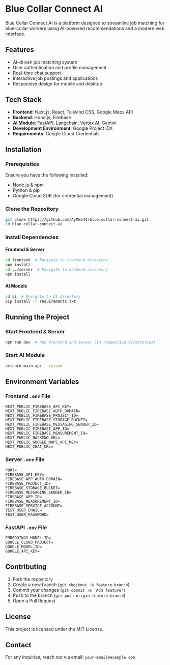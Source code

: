 # Blue Collar Connect AI

Blue Collar Connect AI is a platform designed to streamline job matching for blue-collar workers using AI-powered recommendations and a modern web interface.

## Features
- AI-driven job matching system
- User authentication and profile management
- Real-time chat support
- Interactive job postings and applications
- Responsive design for mobile and desktop

## Tech Stack
- **Frontend**: Next.js, React, Tailwind CSS, Google Maps API
- **Backend**: Hono.js, Firebase
- **AI Module**: FastAPI, Langchain, Vertex AI, Gemini
- **Development Environment**: Google Project IDX
- **Requirements**: Google Cloud Credentials

## Installation

### Prerequisites
Ensure you have the following installed:
- Node.js & npm
- Python & pip
- Google Cloud SDK (for credential management)

### Clone the Repository
```sh
git clone https://github.com/AyMk544/blue-collar-connect-ai.git
cd blue-collar-connect-ai
```

### Install Dependencies
#### Frontend & Server
```sh
cd frontend  # Navigate to frontend directory
npm install
cd ../server  # Navigate to backend directory
npm install
```

#### AI Module
```sh
cd ai  # Navigate to AI directory
pip install -r requirements.txt
```

## Running the Project

### Start Frontend & Server
```sh
npm run dev  # Run frontend and server (in respective directories)
```

### Start AI Module
```sh
uvicorn main:api --reload
```

## Environment Variables
### Frontend `.env` File
```env
NEXT_PUBLIC_FIREBASE_API_KEY=
NEXT_PUBLIC_FIREBASE_AUTH_DOMAIN=
NEXT_PUBLIC_FIREBASE_PROJECT_ID=
NEXT_PUBLIC_FIREBASE_STORAGE_BUCKET=
NEXT_PUBLIC_FIREBASE_MESSAGING_SENDER_ID=
NEXT_PUBLIC_FIREBASE_APP_ID=
NEXT_PUBLIC_FIREBASE_MEASUREMENT_ID=
NEXT_PUBLIC_BACKEND_URL=
NEXT_PUBLIC_GOOGLE_MAPS_API_KEY=
NEXT_PUBLIC_CHAT_URL=
```

### Server `.env` File
```env
PORT=
FIREBASE_API_KEY=
FIREBASE_APP_AUTH_DOMAIN=
FIREBASE_PROJECT_ID=
FIREBASE_STORAGE_BUCKET=
FIREBASE_MESSAGING_SENDER_ID=
FIREBASE_APP_ID=
FIREBASE_MEASUREMENT_ID=
FIREBASE_SERVICE_ACCOUNT=
TEST_USER_EMAIL=
TEST_USER_PASSWORD=
```

### FastAPI `.env` File
```env
EMBEDDINGS_MODEL_ID=
GOOGLE_CLOUD_PROJECT=
GOOGLE_MODEL_ID=
GOOGLE_API_KEY=
```

## Contributing
1. Fork the repository
2. Create a new branch (`git checkout -b feature-branch`)
3. Commit your changes (`git commit -m 'Add feature'`)
4. Push to the branch (`git push origin feature-branch`)
5. Open a Pull Request

## License
This project is licensed under the MIT License.

## Contact
For any inquiries, reach out via email: `your-email@example.com`

